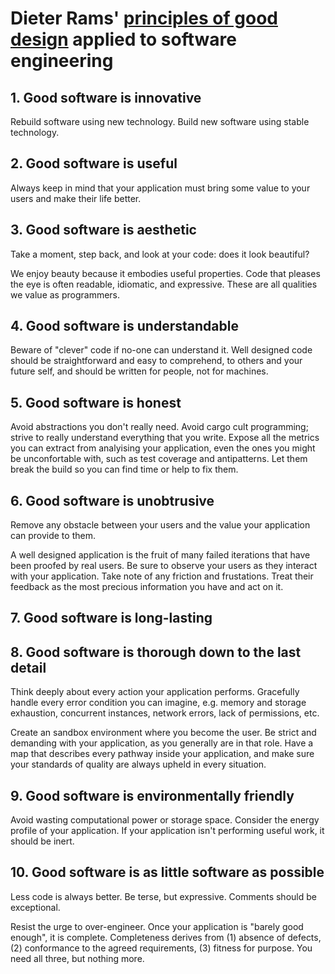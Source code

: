 # Dieter Rams' [principles of good design](https://ifworlddesignguide.com/design-specials/dieter-rams-10-principles-for-good-design) applied to software engineering

## 1. Good software is innovative

Rebuild software using new technology. Build new software using stable technology.

## 2. Good software is useful

Always keep in mind that your application must bring some value to your users and make their life better.

## 3. Good software is aesthetic

Take a moment, step back, and look at your code: does it look beautiful?

We enjoy beauty because it embodies useful properties. Code that pleases the eye is often readable, idiomatic, and expressive. These are all qualities we value as programmers.

## 4. Good software is understandable

Beware of "clever" code if no-one can understand it. Well designed code should be straightforward and easy to comprehend, to others and your future self, and should be written for people, not for machines.

## 5. Good software is honest

Avoid abstractions you don't really need. Avoid cargo cult programming; strive to really understand everything that you write. Expose all the metrics you can extract from analyising your application, even the ones you might be unconfortable with, such as test coverage and antipatterns. Let them break the build so you can find time or help to fix them.

## 6. Good software is unobtrusive

Remove any obstacle between your users and the value your application can provide to them.

A well designed application is the fruit of many failed iterations that have been proofed by real users. Be sure to observe your users as they interact with your application. Take note of any friction and frustations. Treat their feedback as the most precious information you have and act on it.

## 7. Good software is long-lasting



## 8. Good software is thorough down to the last detail

Think deeply about every action your application performs. Gracefully handle every error condition you can imagine, e.g. memory and storage exhaustion, concurrent instances, network errors, lack of permissions, etc.

Create an sandbox environment where you become the user. Be strict and demanding with your application, as you generally are in that role. Have a map that describes every pathway inside your application, and make sure your standards of quality are always upheld in every situation.

## 9. Good software is environmentally friendly

Avoid wasting computational power or storage space. Consider the energy profile of your application. If your application isn't performing useful work, it should be inert.

## 10. Good software is as little software as possible

Less code is always better. Be terse, but expressive. Comments should be exceptional. 

Resist the urge to over-engineer. Once your application is "barely good enough", it is complete. Completeness derives from (1) absence of defects, (2) conformance to the agreed requirements, (3) fitness for purpose. You need all three, but nothing more.
